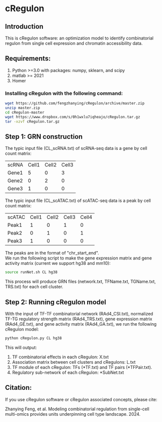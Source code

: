 # cRegulon

## Introduction
This is cRegulon software: an optimization model to identify combinatorial regulon from single cell expression and chromatin accessibility data.
## Requirements:
1. Python >=3.0 with packages: numpy, sklearn, and scipy <br>
2. matlab >= 2021
3. Homer

### Installing cRegulon with the following command:
```bash
wget https://github.com/fengzhanying/cRegulon/archive/master.zip
unzip master.zip
cd cRegulon-master
wget https://www.dropbox.com/s/0h1wxlu7iqheajo/cRegulon.tar.gz
tar -xzvf cRegulon.tar.gz
```
## Step 1: GRN construction
The typic input file (CL_scRNA.txt) of scRNA-seq data is a gene by cell count matrix: <br>
<table>
  <tr>
    <td>scRNA</td>
    <td>Cell1</td>
    <td>Cell2</td>
    <td>Cell3</td>
  </tr>
  <tr>
    <td>Gene1</td>
    <td>5</td>
    <td>0</td>
    <td>3</td>
  </tr>
  <tr>
    <td>Gene2</td>
    <td>0</td>
    <td>2</td>
    <td>0</td>
  </tr>
  <tr>
    <td>Gene3</td>
    <td>1</td>
    <td>0</td>
    <td>0</td>
  </tr>
</table>
The typic input file (CL_scATAC.txt) of scATAC-seq data is a peak by cell count matrix:
<table>
  <tr>
    <td>scATAC</td>
    <td>Cell1</td>
    <td>Cell2</td>
    <td>Cell3</td>
    <td>Cell4</td>
  </tr>
  <tr>
    <td>Peak1</td>
    <td>1</td>
    <td>0</td>
    <td>1</td>
    <td>0</td>
  </tr>
  <tr>
    <td>Peak2</td>
    <td>0</td>
    <td>1</td>
    <td>0</td>
    <td>1</td>
  </tr>
  <tr>
    <td>Peak3</td>
    <td>1</td>
    <td>0</td>
    <td>0</td>
    <td>0</td>
  </tr>
</table>
The peaks are in the format of "chr_start_end". <br>
We run the following script to make the gene expression matrix and gene activity matrix (current we support hg38 and mm10):

```bash
source runNet.sh CL hg38
```
This process will produce GRN files (network.txt, TFName.txt, TGName.txt, TRS.txt) for each cell cluster.

## Step 2: Running cRegulon model
With the input of TF-TF combinatorial network (RAd4_CSI.txt), normalized TF-TG regulatory strength matrix (RAd4_TRS.txt), gene expression matrix (RAd4_GE.txt), and gene activity matrix (RAd4_GA.txt), we run the following cRegulon model:
```bash
python cRegulon.py CL hg38
```
This will output: <br>
1. TF combinatorial effects in each cRegulon: X.txt <br>
2. Association matrix between cell clusters and cRegulons: L.txt <br>
3. TF module of each cRegulon: TFs (*TF.txt) and TF pairs (*TFPair.txt).
5. Regulatory sub-network of each cRegulon: *SubNet.txt


## Citation:
If you use cRegulon software or cRegulon associated concepts, please cite:

Zhanying Feng, et al. Modeling combinatorial regulation from single-cell multi-omics provides units underpinning cell type landscape. 2024.
